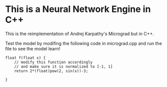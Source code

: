 # This is a Neural Network Engine in C++

This is the reimplementation of Andrej Karpathy's Micrograd but in C++.

Test the model by modifing the following code in micrograd.cpp
and run the file to see the model learn!
```
float f(float x) {
    // modify this function accordingly
    // and make sure it is normalized to [-1, 1]
    return 2*(float)pow(2, sin(x))-3;

}
```
